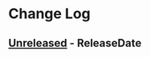 # Change Log

## [Unreleased](https://github.com/dalance/svlint/compare/v0.1.0...Unreleased) - ReleaseDate
